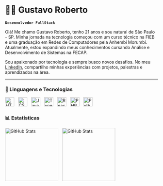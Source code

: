 # 👨‍💻 Gustavo Roberto

**`Desenvolvedor FullStack`**

Olá! Me chamo Gustavo Roberto, tenho 21 anos e sou natural de São Paulo - SP. Minha jornada na tecnologia começou com um curso técnico na FIEB e uma graduação em Redes de Computadores pela Anhembi Morumbi. Atualmente, estou expandindo meus conhecimentos cursando Análise e Desenvolvimento de Sistemas na FECAP.

Sou apaixonado por tecnologia e sempre busco novos desafios. No meu [LinkedIn](https://www.linkedin.com/in/gustavo-roberto-0aa488288/), compartilho minhas experiências com projetos, palestras e aprendizados na área.

---

### 🤖 Linguagens e Tecnologias

<img 
    align="left" 
    alt="HTML"
    title="HTML" 
    width="30px" 
    style="padding-right: 10px;" 
    src="https://cdn.jsdelivr.net/gh/devicons/devicon@latest/icons/html5/html5-original.svg" 
/>
<img 
    align="left" 
    alt="CSS" 
    title="CSS"
    width="30px" 
    style="padding-right: 10px;" 
    src="https://cdn.jsdelivr.net/gh/devicons/devicon@latest/icons/css3/css3-original.svg" 
/>
<img 
    align="left" 
    alt="JavaScript" 
    title="JavaScript"
    width="30px" 
    style="padding-right: 10px;" 
    src="https://cdn.jsdelivr.net/gh/devicons/devicon@latest/icons/javascript/javascript-original.svg" 
/>
<img 
    align="left" 
    alt="TypeScript"
    title="TypeScript" 
    width="30px" 
    style="padding-right: 10px;" 
    src="https://cdn.jsdelivr.net/gh/devicons/devicon@latest/icons/typescript/typescript-original.svg" 
/>
<img 
    align="left" 
    alt="React"
    title="React" 
    width="30px" 
    style="padding-right: 10px;" 
    src="https://cdn.jsdelivr.net/gh/devicons/devicon@latest/icons/react/react-original.svg" 
/>
<img 
    align="left" 
    alt="PHP" 
    title="PHP"
    width="30px" 
    style="padding-right: 10px;" 
    src="https://cdn.jsdelivr.net/gh/devicons/devicon@latest/icons/php/php-original.svg" 
/>
<img 
    align="left" 
    alt="Python" 
    title="Python"
    width="30px" 
    style="padding-right: 10px;" 
    src="https://cdn.jsdelivr.net/gh/devicons/devicon@latest/icons/python/python-original.svg" 
/>

<br/>
<br/>

### 📊 Estatísticas

<p>
  <img 
    align="left" 
    alt="GitHub Stats" 
    height="175" 
    style="padding-right: 10px;" 
    src="https://github-readme-stats.vercel.app/api?username=DevGustar&show_icons=true&theme=tokyonight&include_all_commits=true&locale=pt-br" 
  />

<img 
      align="left" 
      alt="GitHub Stats" 
      height="175" 
      src="https://github-readme-stats.vercel.app/api/top-langs/?username=DevGustar&theme=tokyonight&layout=compact&custom_title=Tecnologias&langs_count=9" 
  />

</p>
